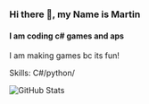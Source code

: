 ### Hi there 👋, my Name is Martin
#### I am coding c# games and aps


I am making games bc its fun!

Skills: C#/python/

![GitHub Stats](https://github-readme-stats.vercel.app/api?username=ghostpengu&theme=black)




